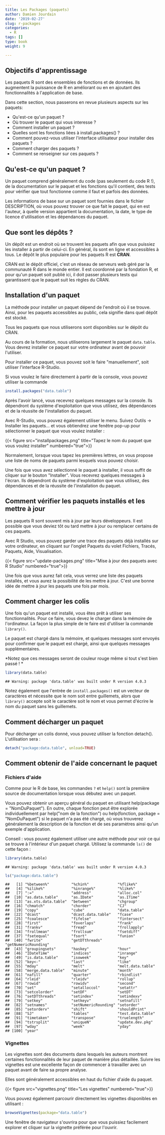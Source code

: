 ```yaml
---
title: Les Packages (paquets)
author: Damien Jourdain
date: '2019-02-27'
slug: r-packages
categories:
  - R
tags: []
type: book
weight: 9

---
```


## Objectifs d'apprentissage

Les paquets R sont des ensembles de fonctions et de données. Ils augmentent la puissance de R en améliorant ou en en ajoutant des fonctionnalités à l'application de base.

Dans cette section, nous passerons en revue plusieurs aspects sur les paquets:

+ Qu'est-ce qu'un paquet ? 
+ Où trouver le paquet qui vous interesse ?
+ Comment installer un paquet ?
+ Quelles sont les fonctions liées à install.packages() ? 
+ Comment pouvez-vous utiliser l'interface utilisateur pour installer des paquets ? 
+ Comment charger des paquets ? 
+ Comment se renseigner sur ces paquets ?

## Qu'est-ce qu'un paquet ?

Un paquet comprend généralement du code (pas seulement du code R !), de la documentation sur le paquet et les fonctions qu'il contient, des tests pour vérifier que tout fonctionne comme il faut et parfois des données.

Les informations de base sur un paquet sont fournies dans le fichier DESCRIPTION, où vous pouvez trouver ce que fait le paquet, qui en est l'auteur, à quelle version appartient la documentation, la date, le type de licence d'utilisation et les dépendances du paquet.

## Que sont les dépôts ?

Un dépôt est un endroit où se trouvent les paquets afin que vous puissiez les installer à partir de celui-ci. En général, ils sont en ligne et accessibles à tous. Le dépôt le plus populaire pour les paquets R est **CRAN**. 

CRAN est le dépôt officiel, c'est un réseau de serveurs web géré par la communauté R dans le monde entier. Il est coordonné par la fondation R, et pour qu'un paquet soit publié ici, il doit passer plusieurs tests qui garantissent que le paquet suit les règles du CRAN. 

## Installation d'un paquet

La méthode pour installer un paquet dépend de l'endroit où il se trouve. Ainsi, pour les paquets accessibles au public, cela signifie dans quel dépôt est stocké. 

Tous les paquets que nous utiliserons sont disponibles sur le dépôt du CRAN.

Au cours de la formation, nous utiliserons largement le paquet `data.table`. Vous devrez installer ce paquet sur votre ordinateur avant de pouvoir l'utiliser. 

Pour installer ce paquet, vous pouvez soit le faire "manuellement", soit utiliser l'interface R-Studio. 

Si vous voulez le faire directement à partir de la console, vous pouvez utiliser la commande 


```r
install.packages("data.table")
```
Après l'avoir lancé, vous recevrez quelques messages sur la console. Ils dépendront du système d'exploitation que vous utilisez, des dépendances et de la réussite de l'installation du paquet.

Avec R-Studio, vous pouvez également utiliser le menu. Suivez Outils -> Installer les paquets... et vous obtiendrez une fenêtre pop-up pour sélectionner le paquet que vous voulez installer :

{{< figure src="installpackages.png" title="Tapez le nom du paquet que vous voulez installer" numbered="true">}}


Normalement, lorsque vous tapez les premières lettres, on vous propose une liste de noms de paquets parmi lesquels vous pouvez choisir. 

Une fois que vous avez sélectionné le paquet à installer, il vous suffit de cliquer sur le bouton "Installer". Vous recevrez quelques messages à l'écran. Ils dépendront du système d'exploitation que vous utilisez, des dépendances et de la réussite de l'installation du paquet.


## Comment vérifier les paquets installés et les mettre à jour

Les paquets R sont souvent mis à jour par leurs développeurs. Il est possible que vous deviez tôt ou tard mettre à jour ou remplacer certains de ces paquets. 

Avec R Studio, vous pouvez garder une trace des paquets déjà installés sur votre ordinateur, en cliquant sur l'onglet Paquets du volet Fichiers, Tracés, Paquets, Aide, Visualisation.

{{< figure src="update-packages.png" title="Mise à jour des paquets avec R Studio" numbered="true">}}

Une fois que vous aurez fait cela, vous verrez une liste des paquets installés, et vous aurez la possibilité de les mettre à jour. C'est une bonne idée de mettre à jour les paquets une fois par mois. 

## Comment charger les colis

Une fois qu'un paquet est installé, vous êtes prêt à utiliser ses fonctionnalités. 
Pour ce faire, vous devez le charger dans la mémoire de l'ordinateur. La façon la plus simple de le faire est d'utiliser la commande `library()`.

Le paquet est chargé dans la mémoire, et quelques messages sont envoyés pour confirmer que le paquet est chargé, ainsi que quelques messages supplémentaires.  

*Notez que ces messages seront de couleur rouge même si tout s'est bien passé !  *


```r
library(data.table)
```

```
## Warning: package 'data.table' was built under R version 4.0.3
```

Notez également que l'entrée de `install.packages()` est un vecteur de caractères et nécessite que le nom soit entre guillemets, alors que `library()` accepte soit le caractère soit le nom et vous permet d'écrire le nom du paquet sans les guillemets.

## Comment décharger un paquet

Pour décharger un colis donné, vous pouvez utiliser la fonction detach(). L'utilisation sera :

```r
detach("package:data.table", unload=TRUE)
```

## Comment obtenir de l'aide concernant le paquet

### Fichiers d'aide

Comme pour le R de base, les commandes `?` et `help()` sont la première source de documentation lorsque vous débutez avec un paquet. 

Vous pouvez obtenir un aperçu général du paquet en utilisant help(package = "NomDuPaquet"). En outre, chaque fonction peut être explorée individuellement par help("nom de la fonction") ou help(fonction, package = "NomDuPaquet") si le paquet n'a pas été chargé, où vous trouverez généralement la description de la fonction et de ses paramètres ainsi qu'un exemple d'application.

Conseil : vous pouvez également utiliser une autre méthode pour voir ce qui se trouve à l'intérieur d'un paquet chargé. Utilisez la commande `ls()` de cette façon :


```r
library(data.table)
```

```
## Warning: package 'data.table' was built under R version 4.0.3
```

```r
ls("package:data.table")
```

```
##   [1] "%between%"          "%chin%"             "%flike%"           
##   [4] "%ilike%"            "%inrange%"          "%like%"            
##   [7] ":="                 "address"            "alloc.col"         
##  [10] "as.data.table"      "as.IDate"           "as.ITime"          
##  [13] "as.xts.data.table"  "between"            "chgroup"           
##  [16] "chmatch"            "chorder"            "CJ"                
##  [19] "copy"               "cube"               "data.table"        
##  [22] "dcast"              "dcast.data.table"   "fcase"             
##  [25] "fcoalesce"          "fifelse"            "fintersect"        
##  [28] "first"              "foverlaps"          "frank"             
##  [31] "frankv"             "fread"              "frollapply"        
##  [34] "frollmean"          "frollsum"           "fsetdiff"          
##  [37] "fsetequal"          "fsort"              "funion"            
##  [40] "fwrite"             "getDTthreads"       "getNumericRounding"
##  [43] "groupingsets"       "haskey"             "hour"              
##  [46] "IDateTime"          "indices"            "inrange"           
##  [49] "is.data.table"      "isoweek"            "key"               
##  [52] "key<-"              "last"               "like"              
##  [55] "mday"               "melt"               "melt.data.table"   
##  [58] "merge.data.table"   "minute"             "month"             
##  [61] "nafill"             "quarter"            "rbindlist"         
##  [64] "rleid"              "rleidv"             "rollup"            
##  [67] "rowid"              "rowidv"             "second"            
##  [70] "set"                "setalloccol"        "setattr"           
##  [73] "setcolorder"        "setDF"              "setDT"             
##  [76] "setDTthreads"       "setindex"           "setindexv"         
##  [79] "setkey"             "setkeyv"            "setnafill"         
##  [82] "setnames"           "setNumericRounding" "setorder"          
##  [85] "setorderv"          "shift"              "shouldPrint"       
##  [88] "SJ"                 "tables"             "test.data.table"   
##  [91] "timetaken"          "transpose"          "truelength"        
##  [94] "tstrsplit"          "uniqueN"            "update.dev.pkg"    
##  [97] "wday"               "week"               "yday"              
## [100] "year"
```

### Vignettes

Les vignettes sont des documents dans lesquels les auteurs montrent certaines fonctionnalités de leur paquet de manière plus détaillée. Suivre les vignettes est une excellente façon de commencer à travailler avec un paquet avant de faire sa propre analyse.

Elles sont généralement accessibles en haut du fichier d'aide du paquet.


{{< figure src="vignettes.png" title="Les vignettes" numbered="true">}}

Vous pouvez également parcourir directement les vignettes disponibles en utilisant :


```r
browseVignettes(package="data.table")
```
Une fenêtre de navigateur s'ouvrira pour que vous puissiez facilement explorer et cliquer sur la vignette préférée pour l'ouvrir.
